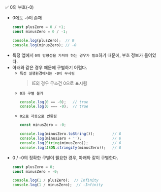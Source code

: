✅ 0의 부호(-0)

* 0에도 `-0`이 존재
  ```js
  const plusZero = 0 / +1;
  const minusZero = 0 / -1;

  console.log(plusZero);  // 0
  console.log(minusZero); // -0
  ```
* 특정 앱에서 `0이 방향성을 가져야 하는 경우가 필요`하기 때문에, 부호 정보가 들어있다.
* 아래와 같은 경우 때문에 구별하기 어렵다.
  * `특정 실행환경에서는 -0이 무시됨`
    > IE의 경우 무조건 0으로 표시됨
  * `0과 구별 불가`
    ```js
    console.log(0 == -0);   // true
    console.log(0 === -0);  // true
    ```
  * `0으로 자동으로 변환됨`
    ```js
    const minusZero = -0;

    console.log(minusZero.toString());        // 0
    console.log(minusZero + '');              // 0
    console.log(String(minusZero));           // 0
    console.log(JSON.stringify(minusZero));   // 0
    ```
* 0 / -0의 정확한 구별이 필요한 경우, 아래와 같이 구별한다.
  ```js
  const plusZero = 0;
  const minusZero = -0;

  console.log(1 / plusZero);  // Infinity
  console.log(1 / minusZero);  // -Infinity
  ```